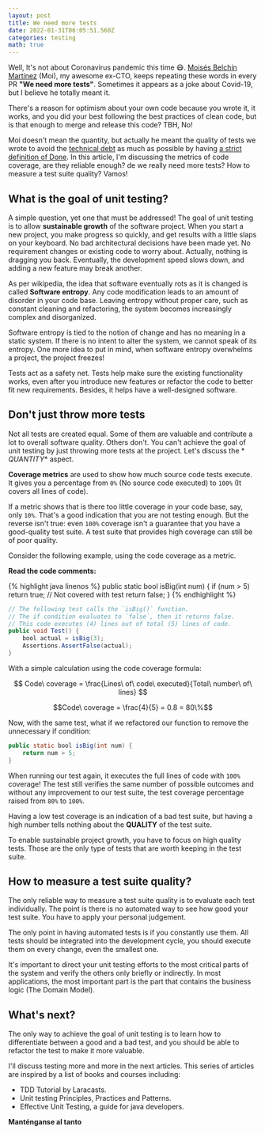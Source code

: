 ```yaml
---
layout: post
title: We need more tests
date: 2022-01-31T06:05:51.560Z
categories: testing
math: true
---
```


Well, It's not about Coronavirus pandemic this time 😷. [Moisés Belchín Martínez](https://moisesbm.wordpress.com/) (Moi),
my awesome ex-CTO, keeps repeating these words in every PR **"We need more tests"**. Sometimes it appears as a joke
about Covid-19, but I believe he totally meant it.

There's a reason for optimism about your own code because you wrote it, it works, and you did your best following the
best practices of clean code, but is that enough to merge and release this code? TBH, No!

Moi doesn't mean the quantity, but actually he meant the quality of tests we wrote to avoid
the [technical debt](https://www.atlassian.com/agile/software-development/technical-debt) as much as possible by
having [a strict definition of Done](https://www.linkedin.com/feed/update/urn:li:activity:6886937179793223680?commentUrn=urn%3Ali%3Acomment%3A%28activity%3A6886937179793223680%2C6888937049659854849%29).
In this article, I'm discussing the metrics of code coverage, are they reliable enough? de we really need more tests?
How to measure a test suite quality? Vamos!

## What is the goal of unit testing?

A simple question, yet one that must be addressed! The goal of unit testing is to allow **sustainable growth** of the
software project. When you start a new project, you make progress so quickly, and get results with a little slaps on
your keyboard. No bad architectural decisions have been made yet. No requirement changes or existing code to worry
about. Actually, nothing is dragging you back. Eventually, the development speed slows down, and adding a new feature
may break another.

As per wikipedia, the idea that software eventually rots as it is changed is called **Software entropy**. Any code
modification leads to an amount of disorder in your code base. Leaving entropy without proper care, such as constant
cleaning and refactoring, the system becomes increasingly complex and disorganized.

Software entropy is tied to the notion of change and has no meaning in a static system. If there is no intent to alter
the system, we cannot speak of its entropy. One more idea to put in mind, when software entropy overwhelms a project,
the project freezes!

Tests act as a safety net. Tests help make sure the existing functionality works, even after you introduce new features
or refactor the code to better fit new requirements. Besides, it helps have a well-designed software.

## Don't just throw more tests

Not all tests are created equal. Some of them are valuable and contribute a lot to overall software quality. Others
don't. You can't achieve the goal of unit testing by just throwing more tests at the project. Let's discuss the *
*QUANTITY** aspect.

**Coverage metrics** are used to show how much source code tests execute. It gives you a percentage from `0%` (No source
code executed) to `100%` (It covers all lines of code).

If a metric shows that is there too little coverage in your code base, say, only `10%`. That's a good indication that
you are not testing enough. But the reverse isn't true: even `100%` coverage isn't a guarantee that you have a
good-quality test suite. A test suite that provides high coverage can still be of poor quality.

Consider the following example, using the code coverage as a metric.

**Read the code comments:**

{% highlight java linenos %}
public static bool isBig(int num) {
    if (num > 5)
        return true; // Not covered with test
    return false;
}
{% endhighlight %}

```java
// The following test calls the `isBig()` function. 
// The if condition evaluates to `false`, then it returns false.
// This code executes (4) lines out of total (5) lines of code.
public void Test() {
    bool actual = isBig(3);
    Assertions.AssertFalse(actual);
}
```

With a simple calculation using the code coverage formula:

$$ Code\ coverage = \frac{Lines\ of\ code\ executed}{Total\ number\ of\ lines} $$

$$Code\ coverage = \frac{4}{5} = 0.8 = 80\%$$

Now, with the same test, what if we refactored our function to remove the unnecessary if condition:

```java
public static bool isBig(int num) {
    return num > 5;
}
```

When running our test again, it executes the full lines of code with `100%` coverage! The test still verifies the same
number of possible outcomes and without any improvement to our test suite, the test coverage percentage raised
from `80%` to `100%`.

<p class="note">
Having a low test coverage is an indication of a bad test suite, but having a high number tells nothing about the <strong>QUALITY</strong> of the test suite.
</p>

To enable sustainable project growth, you have to focus on high quality tests. Those are the only type of tests that are
worth keeping in the test suite.

## How to measure a test suite quality?

The only reliable way to measure a test suite quality is to evaluate each test individually. The point is there is no
automated way to see how good your test suite. You have to apply your personal judgement.

The only point in having automated tests is if you constantly use them. All tests should be integrated into the
development cycle, you should execute them on every change, even the smallest one.

It's important to direct your unit testing efforts to the most critical parts of the system and verify the others only
briefly or indirectly. In most applications, the most important part is the part that contains the business logic (The
Domain Model).

## What's next?

The only way to achieve the goal of unit testing is to learn how to differentiate between a good and a bad test, and you
should be able to refactor the test to make it more valuable.

I'll discuss testing more and more in the next articles. This series of articles are inspired by a list of books and
courses including:

- TDD Tutorial by Laracasts.
- Unit testing Principles, Practices and Patterns.
- Effective Unit Testing, a guide for java developers.

**Manténganse al tanto**
